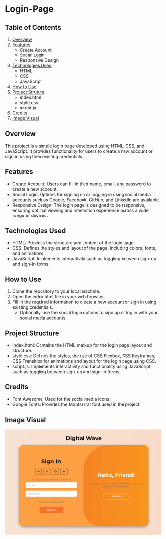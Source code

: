# Login-Page

## Table of Contents
1. [Overview](#Overview)
2. [Features](#Features)
    - Create Account
    - Social Login
    - Responsive Design
4. [Technologies Used](#Technologies-Used)
    - HTML
    - CSS
    - JavaScript
6. [How to Use](#How-to-Use)
7. [Project Struture](#Project-Struture)
    - index.html
    - style.css
    - script.js
9. [Credits](#Credits)
10. [Image Visual](#Image-Visual)

## Overview

This project is a simple login page developed using HTML, CSS, and JavaScript. It provides functionality for users to create a new account or sign in using their existing credentials.

## Features

- Create Account: Users can fill in their name, email, and password to create a new account.
- Social Login: Options for signing up or logging in using social media accounts such as Google, Facebook, GitHub, and LinkedIn are available.
- Responsive Design: The login page is designed to be responsive, ensuring optimal viewing and interaction experience across a wide range of devices.

## Technologies Used

- HTML: Provides the structure and content of the login page.
- CSS: Defines the styles and layout of the page, including colors, fonts, and animations.
- JavaScript: Implements interactivity such as toggling between sign-up and sign-in forms.

## How to Use

1. Clone the repository to your local machine.
2. Open the index.html file in your web browser.
3. Fill in the required information to create a new account or sign in using existing credentials.
    - Optionally, use the social login options to sign up or log in with your social media accounts.

## Project Structure

- index.html: Contains the HTML markup for the login page layout and structure.
- style.css: Defines the styles, the use of CSS Flexbox, CSS Keyframes, CSS Transition for animations and layout for the login page using CSS.
- script.js: Implements interactivity and functionality using JavaScript, such as toggling between sign-up and sign-in forms.

## Credits

- Font Awesome: Used for the social media icons.
- Google Fonts: Provides the Montserrat font used in the project.

## Image Visual

<img src="Login-Page.png" width=600>
